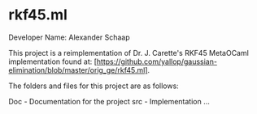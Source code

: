 # rkf45.ml

Developer Name: Alexander Schaap

This project is a reimplementation of Dr. J. Carette's RKF45 MetaOCaml implementation found at: [https://github.com/yallop/gaussian-elimination/blob/master/orig_ge/rkf45.ml].

The folders and files for this project are as follows:

Doc - Documentation for the project
src - Implementation
…
